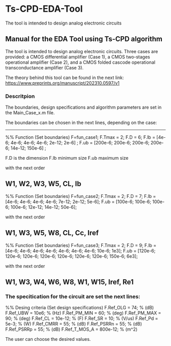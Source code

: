 # Ts-CPD-EDA-Tool
The tool is intended to design analog electronic circuits

## Manual for the EDA Tool using Ts-CPD algorithm


The tool is intended to design analog electronic circuits. Three cases are provided: a CMOS differential amplifier (Case 1), a CMOS two-stages operational amplifier (Case 2), and a CMOS folded cascode operational transconductance amplifier (Case 3). 

The theory behind this tool can be found in the next link:
https://www.preprints.org/manuscript/202310.0597/v1

### Descritpion

 The boundaries, design specifications and algorithm parameters are set in the Main_Case_x.m file.

 The boundaries can be chosen in the next lines, depending on the case:

----------
%% Function (Set boundaries)
F=fun_case1;
F.Tmax     =   2;
F.D     =   6;
F.lb    =   [4e-6; 4e-6; 4e-6; 4e-6; 2e-12; 2e-6] ;
F.ub    =   [200e-6; 200e-6; 200e-6; 200e-6; 14e-12; 150e-6] ;

F.D is the dimension
F.lb minimum size
F.ub maximum size

with the next order

W1, W2, W3, W5, CL, Ib
----------
%% Function (Set boundaries)
F=fun_case2;
F.Tmax  =   2;
F.D     =   7;
F.lb    =   [4e-6; 4e-6; 4e-6; 4e-6; 7e-12; 2e-12; 5e-6];
F.ub    =   [100e-6; 100e-6; 100e-6; 100e-6; 12e-12; 14e-12; 50e-6];

with the next order

W1, W3, W5, W8, CL, Cc, Iref
----------
%% Function (Set boundaries)
F=fun_case3;
F.Tmax  =   2;
F.D     =   9;
F.lb    =   [4e-6; 4e-6; 4e-6; 4e-6; 4e-6; 4e-6; 4e-6; 10e-6; 1e3];
F.ub    =   [120e-6; 120e-6; 120e-6; 120e-6; 120e-6; 120e-6; 120e-6; 150e-6; 6e3];

with the next order

W1, W3, W4, W6, W8, W1, W15, Iref, Re1
----------

### The specitication for the circuit are set the next lines:

%% Desing criteria (Set design specifications)
F.Ref_OLG = 74;           % (dB)
F.Ref_UBW = 10e6;         % (Hz)
F.Ref_PM_MIN = 60;        % (deg)
F.Ref_PM_MAX = 90;        % (deg)
F.Ref_CL = 10e-12;        % (F)
F.Ref_SR = 10;            % (V/us)
F.Ref_Pd = 5e-3;          % (W)
F.Ref_CMRR = 55;          % (dB)
F.Ref_PSRRn = 55;         % (dB)
F.Ref_PSRRp = 55;         % (dB)
F.Ref_T_MOS_A = 800e-12;  % (m^2)

The user can choose the desired values.
